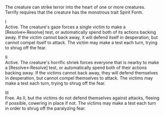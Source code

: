 The creature can strike terror into the heart of one or more creatures. Terrify requires that the creature has the monstrous trait Spirit Form.

I<br>Active. The creature's gaze forces a single victim to make a \[Resolve←Resolve\] test, or automatically spend both of its actions backing away. If the victim cannot back away, it will defend itself in desperation, but cannot compel itself to attack. The victim may make a test each turn, trying to shrug off the fear.

II<br>Active. The creature's horrific shriek forces everyone that is nearby to make a \[Resolve←Resolve\] test, or automatically spend both of their actions backing away. If the victims cannot back away, they will defend themselves in desperation, but cannot compel themselves to attack. The victims may make a test each turn, trying to shrug off the fear.

III<br>Free. As II, but the victims do not defend themselves against attacks, fleeing if possible, cowering in place if not. The victims may make a test each turn in order to shrug off the paralyzing fear.